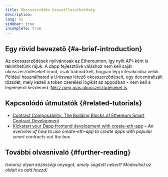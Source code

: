```yaml
---
title: Okosszerződés összeilleszthetőség
description:
lang: hu
sidebar: true
incomplete: true
---
```


## Egy rövid bevezető {#a-brief-introduction}

Az okosszerződések nyilvánosak az Ethereumon, így nyílt API-ként is tekinthetünk rájuk. A dapp fejlesztővé váláshoz nem kell saját okosszerződéseket írnod, csak tudnod kell, hogyan lépj interakcióba velük. Például használhatod a [Uniswap](https://uniswap.exchange/swap) létező okosszerződéseit, egy decentralizált tőzsdét, mely kezeli a token cserélési logikát az appodban - nem kell a legelejéről kezdened. [Nézz meg más okosszerződéseket is](https://github.com/Uniswap/uniswap-v2-core/tree/master/contracts).

## Kapcsolódó útmutatók {#related-tutorials}

- [Contract Composability: The Building Blocks of Ethereum Smart Contract Development](https://blog.decentlabs.io/contract-composability-the-building-blocks-of-ethereum-smart-contract-development/)
- [Kickstart your Dapp frontend development with create-eth-app](/developers/tutorials/kickstart-your-dapp-frontend-development-wth-create-eth-app/) _– An overview of how to use create-eth-app to create apps with popular smart contracts out the box._

## További olvasnivaló {#further-reading}

_Ismersz olyan közösségi anyagot, amely segített neked? Módosítsd az oldalt és add hozzá!_
